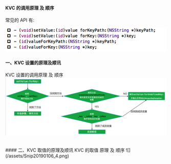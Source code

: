#### KVC 的调用原理 及 顺序


常见的 API 有:

![](/assets/Snip20190106_2.png)




#### 一、KVC 设置的原理及顺讯

KVC 设置的调用原理 及 顺序
![](/assets/Snip20190106_3.png)


<br>
#### 二、KVC 取值的原理及顺讯
KVC 的取值 原理 及 顺序
![](/assets/Snip20190106_4.png)



